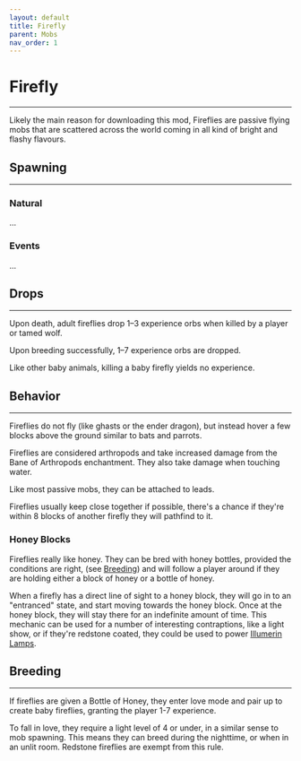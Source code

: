 ```yaml
---
layout: default
title: Firefly
parent: Mobs
nav_order: 1
---
```


# Firefly
---

Likely the main reason for downloading this mod, Fireflies are passive flying mobs that are scattered across the world coming in all kind of bright and flashy flavours.

## Spawning
---

### Natural
...

### Events
...

## Drops
---

Upon death, adult fireflies drop 1–3 experience orbs when killed by a player or tamed wolf.

Upon breeding successfully, 1–7 experience orbs are dropped.

Like other baby animals, killing a baby firefly yields no experience.

## Behavior
---

Fireflies do not fly (like ghasts or the ender dragon), but instead hover a few blocks above the ground similar to bats and parrots.

Fireflies are considered arthropods and take increased damage from the Bane of Arthropods enchantment. They also take damage when touching water.

Like most passive mobs, they can be attached to leads.

Fireflies usually keep close together if possible, there's a chance if they're within 8 blocks of another firefly they will pathfind to it. 

### Honey Blocks


Fireflies really like honey. They can be bred with honey bottles, provided the conditions are right, (see [Breeding](#breeding)) and will follow a player around if they are holding either a block of honey or a bottle of honey.

When a firefly has a direct line of sight to a honey block, they will go in to an "entranced" state, and start moving towards the honey block. Once at the honey block, they will stay there for an indefinite amount of time. This mechanic can be used for a number of interesting contraptions, like a light show, or if they're redstone coated, they could be used to power [Illumerin Lamps](illumerin-lamp).

## Breeding
---

If fireflies are given a Bottle of Honey, they enter love mode and pair up to create baby fireflies, granting the player 1-7 experience.

To fall in love, they require a light level of 4 or under, in a similar sense to mob spawning. This means they can breed during the nighttime, or when in an unlit room. Redstone fireflies are exempt from this rule.
